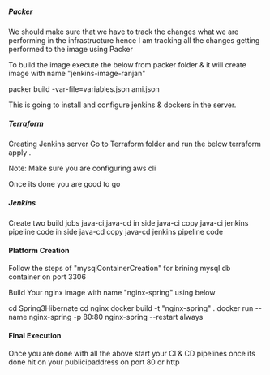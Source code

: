 ##### Packer
We should make sure that we have to track the changes what we are performing in the infrastructure
hence I am tracking all the changes getting performed to the image using Packer

To build the image execute the below from packer folder & it will create image with name "jenkins-image-ranjan"

packer build -var-file=variables.json ami.json

This is going to install and configure jenkins & dockers in the server.

##### Terraform

Creating Jenkins server
Go to Terraform folder and run the below
terraform apply .

Note: Make sure you are configuring aws cli

Once its done you are good to go

##### Jenkins
Create two build jobs java-ci,java-cd
in side java-ci copy java-ci jenkins pipeline code
in side java-cd copy java-cd jenkins pipeline code

#### Platform Creation
Follow the steps of "mysqlContainerCreation" for brining mysql db container on port 3306

Build Your nginx image with name "nginx-spring" using below

cd Spring3Hibernate
cd nginx
docker build -t "nginx-spring" .
docker run --name nginx-spring -p 80:80 nginx-spring --restart always

#### Final Execution
Once you are done with all the above start your CI & CD pipelines once its done hit on your publicipaddress
on port 80 or http

